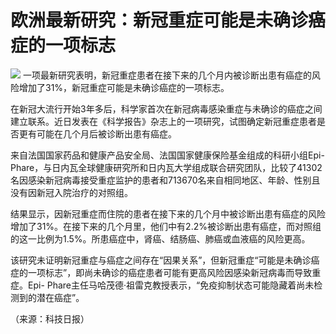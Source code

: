 

# 欧洲最新研究：新冠重症可能是未确诊癌症的一项标志

![](https://inews.gtimg.com/om_bt/O2m5wrfZtR8saiVIfi2vSFm1RhYn7URyGC0gv5kvPIcEsAA/1000)
一项最新研究表明，新冠重症患者在接下来的几个月内被诊断出患有癌症的风险增加了31%，新冠重症可能是未确诊癌症的一项标志。

在新冠大流行开始3年多后，科学家首次在新冠病毒感染重症与未确诊的癌症之间建立联系。近日发表在《科学报告》杂志上的一项研究，试图确定新冠重症患者是否更有可能在几个月后被诊断出患有癌症。

来自法国国家药品和健康产品安全局、法国国家健康保险基金组成的科研小组Epi-
Phare，与日内瓦全球健康研究所和日内瓦大学组成联合研究团队，比较了41302名因感染新冠病毒接受重症监护的患者和713670名来自相同地区、年龄、性别且没有因新冠入院治疗的对照组。

结果显示，因新冠重症而住院的患者在接下来的几个月中被诊断出患有癌症的风险增加了31%。在接下来的几个月里，他们中有2.2%被诊断出患有癌症，而对照组的这一比例为1.5%。所患癌症中，肾癌、结肠癌、肺癌或血液癌的风险更高。

该研究未证明新冠重症与癌症之间存在“因果关系”，但新冠重症“可能是未确诊癌症的一项标志”，即尚未确诊的癌症患者可能有更高风险因感染新冠病毒而导致重症。Epi-
Phare主任马哈茂德·祖雷克教授表示，“免疫抑制状态可能隐藏着尚未检测到的潜在癌症”。

（来源：科技日报）

